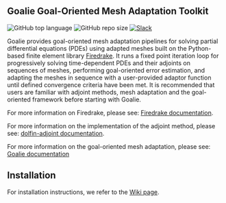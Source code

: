 ## Goalie Goal-Oriented Mesh Adaptation Toolkit

![GitHub top language](https://img.shields.io/github/languages/top/mesh-adaptation/goalie)
![GitHub repo size](https://img.shields.io/github/repo-size/mesh-adaptation/goalie)
[![Slack](https://img.shields.io/badge/Goalie_Slack_Channel-4A154B?logo=slack&logoColor=fff)](https://firedrakeproject.slack.com/archives/C07L813FG74)

Goalie provides goal-oriented mesh adaptation pipelines for solving partial differential equations (PDEs) using adapted meshes built on the Python-based finite element library [Firedrake](http://www.firedrakeproject.org/).  It runs a fixed point iteration loop for progressively solving time-dependent PDEs and their adjoints on sequences of meshes, performing goal-oriented error estimation, and adapting the meshes in sequence with a user-provided adaptor function until defined convergence criteria have been met. It is recommended that users are familiar with adjoint methods, mesh adaptation and the goal-oriented framework before starting with Goalie.

For more information on Firedrake, please see: [Firedrake documentation](https://firedrakeproject.org/documentation.html).

For more information on the implementation of the adjoint method, please see: [dolfin-adjoint documentation](http://www.dolfin-adjoint.org/en/latest/documentation/maths/index.html). 

For more information on the goal-oriented mesh adaptation, please see: [Goalie documentation](https://mesh-adaptation.github.io/goalie/index.html)

## Installation

For installation instructions, we refer to the [Wiki page](https://github.com/mesh-adaptation/mesh-adaptation-docs/wiki/Installation-Instructions).
